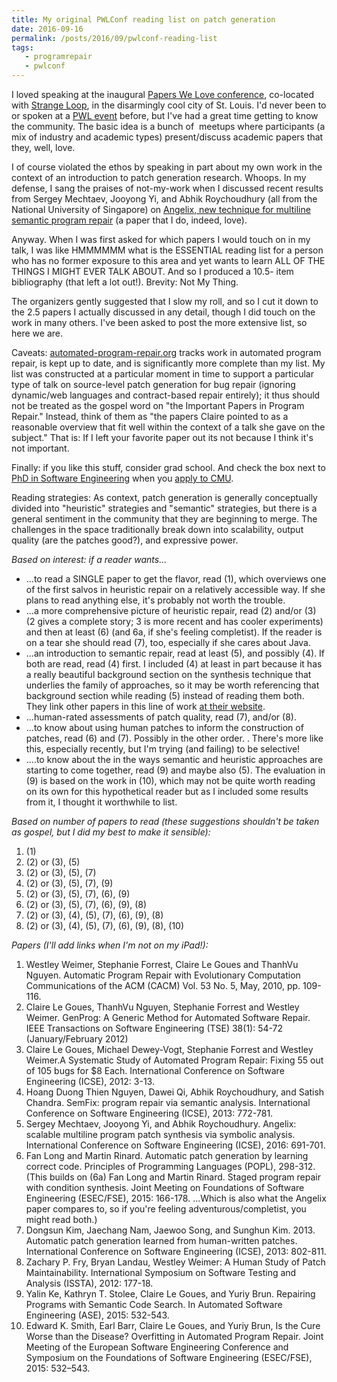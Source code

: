 ```yaml
---
title: My original PWLConf reading list on patch generation
date: 2016-09-16
permalink: /posts/2016/09/pwlconf-reading-list
tags: 
   - programrepair
   - pwlconf
---
```


I loved speaking at the inaugural <a href="http://pwlconf.org">Papers We Love conference</a>, co-located with <a href="http://thestrangeloop.com">Strange Loop</a>, in the disarmingly cool city of St. Louis. I'd never been to or spoken at a <a href="http://paperswelove.org">PWL event</a> before, but I've had a great time getting to know the community. The basic idea is a bunch of &nbsp;meetups where participants (a mix of industry and academic types) present/discuss academic papers that they, well, love.&nbsp;

I of course violated the ethos by speaking in part about my own work in the context of an introduction to patch generation research. Whoops. In my defense, I sang the praises of not-my-work when I discussed recent results from Sergey Mechtaev, Jooyong Yi, and Abhik Roychoudhury (all from the National University of Singapore) on <a href="http://angelix.io">Angelix, new technique for multiline semantic program repair</a>&nbsp;(a paper that I do, indeed, love).

Anyway. When I was first asked for which papers I would touch on in my talk, I was like HMMMMMM what is the ESSENTIAL reading list for a person who has no former exposure to this area and yet wants to learn ALL OF THE THINGS I MIGHT EVER TALK ABOUT. And so I produced a 10.5- item bibliography (that left a lot out!). Brevity: Not My Thing.

The organizers gently suggested that I slow my roll, and so I cut it down to the 2.5 papers I actually discussed in any detail, though I did touch on the work in many others. I've been asked to post the more extensive list, so here we are.&nbsp;

Caveats: <a href="http://automated-program-repair.org">automated-program-repair.org</a> tracks work in automated program repair, is kept up to date, and is significantly more complete than my list. My list was constructed at a particular moment in time to support a particular type of talk on source-level patch generation for bug repair (ignoring dynamic/web languages and contract-based repair entirely); it thus should not be treated as the gospel word on "the Important Papers in Program Repair." Instead, think of them as "the papers Claire pointed to as a reasonable overview that fit well within the context of a talk she gave on the subject." That is: If I left your favorite paper out its not because I think it's not important.

Finally: if you like this stuff, consider grad school. And check the box next to <a href="http://www.isri.cmu.edu/education/se-phd/index.html">PhD in Software Engineering</a> when you <a href="https://www.scs.cmu.edu/doctoral-admissions">apply to CMU</a>.

Reading strategies: As context, patch generation is generally conceptually divided into "heuristic" strategies and "semantic" strategies, but there is a general sentiment in the community that they are beginning to merge. The challenges in the space traditionally break down into scalability, output quality (are the patches good?), and expressive power.

<i>Based on interest: if a reader wants...</i>
<ul>
	<li>...to read a SINGLE paper to get the flavor, read (1), which overviews one of the first salvos in heuristic repair on a relatively accessible way. If she plans to read anything else, it's probably not worth the trouble.</li>
	<li>...a more comprehensive picture of heuristic repair, read (2) and/or (3) (2 gives a complete story; 3 is more recent and has cooler experiments) and then at least (6) (and 6a, if she's feeling completist). If the reader is on a tear she should read (7), too, especially if she cares about Java.</li>
	<li>...an introduction to semantic repair, read at least (5), and possibly (4). If both are read, read (4) first. I included (4) at least in part because it has a really beautiful background section on the synthesis technique that underlies the family of approaches, so it may be worth referencing that background section while reading (5) instead of reading them both. They link other papers in this line of work <a href="http://angelix.io">at their website</a>.&nbsp;</li>
	<li>...human-rated assessments of patch quality, read (7), and/or (8). &nbsp;&nbsp;</li>
	<li>...to know about using human patches to inform the construction of patches, read (6) and (7). Possibly in the other order. . There's more like this, especially recently, but I'm trying (and failing) to be selective!</li>
	<li>....to know about the in the ways semantic and heuristic approaches are starting to come together, read (9) and maybe also (5). The evaluation in (9) is based on the work in (10), which may not be quite worth reading on its own for this hypothetical reader but as I included some results from it, I thought it worthwhile to list. &nbsp;</li>
</ul>
<i>Based on number of papers to read (these suggestions shouldn't be taken as gospel, but I did my best to make it sensible):</i>
<ol>
	<li>(1)</li>
	<li>(2) or (3), (5)</li>
	<li>(2) or (3), (5), (7)</li>
	<li>(2) or (3), (5), (7), (9)</li>
	<li>(2) or (3), (5), (7), (6), (9)</li>
	<li>(2) or (3), (5), (7), (6), (9), (8)</li>
	<li>(2) or (3), (4), (5), (7), (6), (9), (8)</li>
	<li>(2) or (3), (4), (5), (7), (6), (9), (8), (10)</li>
</ol>
<i>Papers (I'll add links when I'm not on my iPad!):&nbsp;</i>
<ol>
	<li>Westley Weimer, Stephanie Forrest, Claire Le Goues and ThanhVu Nguyen. Automatic Program Repair with Evolutionary Computation Communications of the ACM (CACM) Vol. 53 No. 5, May, 2010, pp. 109-116.</li>
	<li>Claire Le Goues, ThanhVu Nguyen, Stephanie Forrest and Westley Weimer. GenProg: A Generic Method for Automated Software Repair. IEEE Transactions on Software Engineering (TSE) 38(1): 54-72 (January/February 2012)</li>
	<li>Claire Le Goues, Michael Dewey-Vogt, Stephanie Forrest and Westley Weimer.A Systematic Study of Automated Program Repair: Fixing 55 out of 105 bugs for $8 Each. International Conference on Software Engineering (ICSE), 2012: 3-13.</li>
	<li>Hoang Duong Thien Nguyen, Dawei Qi, Abhik Roychoudhury, and Satish Chandra. SemFix: program repair via semantic analysis. International Conference on Software Engineering (ICSE), 2013: 772-781.</li>
	<li>Sergey Mechtaev, Jooyong Yi, and Abhik Roychoudhury. Angelix: scalable multiline program patch synthesis via symbolic analysis. International Conference on Software Engineering (ICSE), 2016: 691-701.</li>
	<li>Fan Long and Martin Rinard. Automatic patch generation by learning correct code. Principles of Programming Languages (POPL), 298-312.
(This builds on (6a) Fan Long and Martin Rinard. Staged program repair with condition synthesis. Joint Meeting on Foundations of Software Engineering (ESEC/FSE), 2015: 166-178. ...Which is also what the Angelix paper compares to, so if you're feeling adventurous/completist, you might read both.)</li>
	<li>Dongsun Kim, Jaechang Nam, Jaewoo Song, and Sunghun Kim. 2013. Automatic patch generation learned from human-written patches. International Conference on Software Engineering (ICSE), 2013: 802-811.</li>
	<li>Zachary P. Fry, Bryan Landau, Westley Weimer: A Human Study of Patch Maintainability. International Symposium on Software Testing and Analysis (ISSTA), 2012: 177-18.</li>
	<li>Yalin Ke, Kathryn T. Stolee, Claire Le Goues, and Yuriy Brun. Repairing Programs with Semantic Code Search. In Automated Software Engineering (ASE), 2015: 532-543.</li>
	<li>Edward K. Smith, Earl Barr, Claire Le Goues, and Yuriy Brun, Is the Cure Worse than the Disease? Overfitting in Automated Program Repair. Joint Meeting of the European Software Engineering Conference and Symposium on the Foundations of Software Engineering (ESEC/FSE), 2015: 532–543.</li>
</ol>